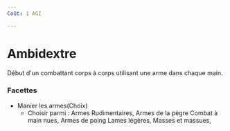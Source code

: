 ```yaml
---
Coût: 1 AGI

---
```


# Ambidextre

Début d'un combattant corps à corps utilisant une arme dans chaque main.

### Facettes

*  Manier les armes(Choix)
    * Choisir parmi :
    Armes Rudimentaires, Armes de la pègre
    Combat à main nues, Armes de poing
    Lames légères,
    Masses et massues,
